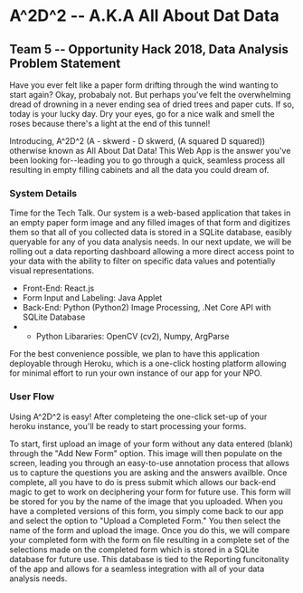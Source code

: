 # A^2D^2 -- A.K.A All About Dat Data
## Team 5 -- Opportunity Hack 2018, Data Analysis Problem Statement


Have you ever felt like a paper form drifting through the wind wanting to start again? Okay, probabaly not. But perhaps you've felt the overwhelming dread of drowning in a never ending sea of dried trees and paper cuts. If so, today is your lucky day. Dry your eyes, go for a nice walk and smell the roses because there's a light at the end of this tunnel! 

Introducing, A^2D^2 (A - skwerd - D skwerd, (A squared D squared)) otherwise known as All About Dat Data! This Web App is the answer you've been looking for--leading you to go through a quick, seamless process all resulting in empty filling cabinets and all the data you could dream of. 

### System Details

Time for the Tech Talk. Our system is a web-based application that takes in an empty paper form image and any filled images of that form and digitizes them so that all of you collected data is stored in a SQLite database, easibly queryable for any of you data analysis needs. In our next update, we will be rolling out a data reporting dashboard allowing a more direct access point to your data with the ability to filter on specific data values and potentially visual representations. 

- Front-End: React.js 
- Form Input and Labeling: Java Applet
- Back-End: Python (Python2) Image Processing, .Net Core API with SQLite Database
- - Python Libararies: OpenCV (cv2), Numpy, ArgParse

For the best convenience possible, we plan to have this application deployable through Heroku, which is a one-click hosting platform allowing for minimal effort to run your own instance of our app for your NPO.

### User Flow
Using A^2D^2 is easy! After completeing the one-click set-up of your heroku instance, you'll be ready to start processing your forms.

To start, first upload an image of your form without any data entered (blank) through the "Add New Form" option. This image will then populate on the screen, leading you through an easy-to-use annotation process that allows us to capture the questions you are asking and the answers availble. Once complete, all you have to do is press submit which allows our back-end magic to get to work on deciphering your form for future use. This form will be stored for you by the name of the image that you uploaded. When you have a completed versions of this form, you simply come back to our app and select the option to "Upload a Completed Form." You then select the name of the form and upload the image. Once you do this, we will compare your completed form with the form on file resulting in a complete set of the selections made on the completed form which is stored in a SQLite database for future use. This database is tied to the Reporting funcitonality of the app and allows for a seamless integration with all of your data analysis needs. 


